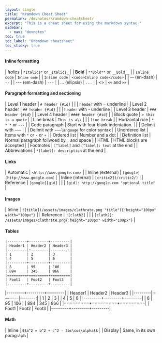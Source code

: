```yaml
---
layout: single
title: "Kramdown Cheat Sheet"
permalink: /devnotes/kramdown-cheatsheet/
excerpt: "This is a cheat sheet for using the markdown syntax."
sidebar:
  - nav: "devnotes" 
toc: true
toc_label: "Kramdown cheatsheet"
toc_sticky: true
---
```


#### Inline formatting

| *Italics*                | `*Italics*` or `_Italics_` |
| **Bold**                 | `**Bold**` or `__Bold__`   |
| `Inline code`            | <code>`Inline code`</code> |
| <code>Inline code</code> | `<code>Inline code</code>` |
| -- (en-dash)             | `--`                       |
| --- (em-dash)            | `---`                      |
| ... (ellipsis)           | `...`                      |
| <<guillemet>>            | `<<` and `>>`              |

#### Paragraph formatting and sectioning

| Level 1 header  | `# header {#id}`                            |
|                 | `header` with = underline                   |
| Level 2 header  | `## header {#id}`                           |
|                 | `header` with - underline                   |
| Level 3 header  | `### header {#id}`                          |
| Level 4 header  | `#### header {#id}`                         |
| Block quote     | `> this is a quote`                         |
| Line break      | `This is a\\`                               |
|                 | `line break`                                |
| Horizontal rule | `* * *` or `---`                            |
| Code paragraph  | Start with four blank indentation.          |
|                 | Delimit with `~~~`                          |
|                 | Delimit with `~~~language` for color syntax |
| Unordered list  | Items with `*` or `-` or `+`                |
| Ordered list    | Number and a dot                            |
| Definition list | Normal paragraph follwoed by `:` and space  |
| HTML            | HTML blocks are accepted                    |
| Footnotes       | `[^label]` and `[^label]: text` at the end  |
| Abbreviations   | `*[label]: description` at the end          |

#### Links

| Automatic         | `<http://www.google.com>`                   |
| Inline (external) | `[google](http://www.google.com)`           |
| Inline (internal) | `[critic2](/critic2/)`                      |
| Reference         | `[google][gid]`                             |
|                   | `[gid]: http://google.com "optional title"` |

#### Images

| Inline    | `![title](/assets/images/clathrate.png "title"){:height="100px" width="100px"}` |
| Reference | `![clath2]`                                                                     |
|           | `[clath2]: /assets/images/clathrate.png{:height="100px" width="100px"}`         |

#### Tables

~~~
|---------+---------+---------|
| Header1 | Header2 | Header3 |
|---------|:--------|--------:|
| 1       | 2       | 3       |
| 4       | 5       | 6       |
|---------+---------+---------|
| 8       | 95      | 106     |
| 894     | 345     | 866     |
|=========+=========+=========|
| Foot1   | Foot2   | Foot3   |
|---------+---------+---------|
~~~

|---------+---------+---------|
| Header1 | Header2 | Header3 |
|---------|:--------|--------:|
| 1       | 2       | 3       |
| 4       | 5       | 6       |
|---------+---------+---------|
| 8       | 95      | 106     |
| 894     | 345     | 866     |
|=========+=========+=========|
| Foot1   | Foot2   | Foot3   |
|---------+---------+---------|

#### Math

| Inline  | `$$a^2 = b^2 + c^2 - 2bc\cos\alpha$$` |
| Display | Same, in its own paragraph            |

